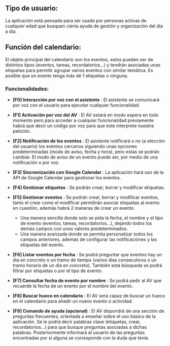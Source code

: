 ## Tipo de usuario:
La aplicación está pensada para ser usada por personas activas de cualquier edad que busquen cierta ayuda de gestión y organización del dia a dia.


## Función del calendario:

El objeto principal del calendario son los eventos, estos pueden ser de distintos tipos (eventos, tareas, recordatorios...) y tendrán asociadas unas etiquetas para permitir agrupar varios eventos con similar temática. Es posible que un evento tenga más de 1 etiquetas o ninguna.

### Funcionalidades:

- **[F0] Interacción por voz con el asistente** :  El asistente se comunicará por voz con el usuario para ejecutar cualquier funcionalidad.
- **[F1] Activación por voz del AV** :  El AV estará en modo espera en todo momento pero para acceder a cualquier funcionalidad previamente habrá que decir un código por voz para que este interprete nuestra petición.
- **[F2] Notificación de los eventos** :  El asistente notificará o no (a elección del usuario) los eventos cercanos siguiendo unas opciones predeterminadas (modo de aviso, fecha y hora), pero estas se podrán cambiar. El modo de aviso de un evento puede ser, por medio de una notificación o por voz.
- **[F3] Sincronización con Google Calendar** :  La aplicación hará uso de la API de Google Calendar para gestionar los eventos.

- **[F4] Gestionar etiquetas** : Se podrán crear, borrar y modificar etiquetas. 

- **[F5] Gestionar eventos** : Se podrán crear, borrar y modificar eventos, tanto el crear como el modificar permitirán asociar etiquetas al evento en cuestión, además habrá 2 maneras de crear un evento:
  - Una manera sencilla donde solo se pida la fecha, el nombre y el tipo de evento (eventos, tareas, recordatorios...), dejando todos los demás campos con unos valores predeterminados.
  - Una manera avanzada donde se permita personalizar todos los campos anteriores, además de configurar las notificaciónes y las etiquetas del evento.
- **[F6] Listar eventos por fecha** : Se podrá preguntar que eventos hay un dia en concreto o un tramo de tiempo (varios dias consecutivos o un tramo horario de un día en concreto). También esta búsqueda se podrá filtrar por etiquetas o por el tipo de evento.
- **[F7] Consultar fecha de evento por nombre** : Se podrá pedir al AV que recuerde la fecha de un evento por el nombre del evento.

- **[F8] Buscar hueco en calendario** :  El AV será capaz de buscar un hueco en el calendario para añadir un nuevo evento o actividad.

- **[F9] Comando de ayuda (opcional)** :  El AV dispondrá de una sección de preguntas frecuentes, orientada a enseñar sobre el uso básico de la aplicación. Se le podrá decir palabras clave (etiquetas, crear, recordatorios...) para que busque preguntas asociadas a dichas palabras. Posteriormente informará al usuario de las preguntas encontradas por si alguna se corresponde con la duda que tenía.

